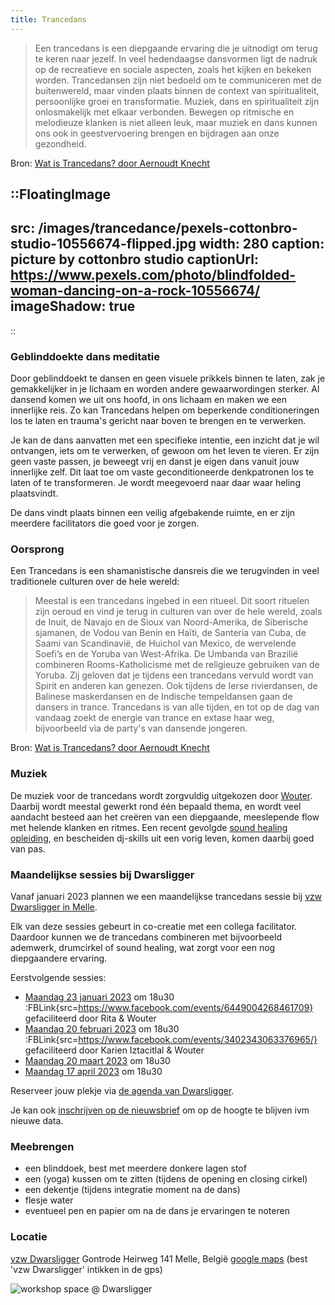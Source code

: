 ```yaml
---
title: Trancedans
---
```


> Een trancedans is een diepgaande ervaring die je uitnodigt om terug te keren naar jezelf. In veel hedendaagse dansvormen ligt de nadruk op de recreatieve en sociale aspecten, zoals het kijken en bekeken worden.
Trancedansen zijn niet bedoeld om te communiceren met de buitenwereld, maar vinden plaats binnen de context van spiritualiteit, persoonlijke groei en transformatie. Muziek, dans en spiritualiteit zijn onlosmakelijk met elkaar verbonden.
Bewegen op ritmische en melodieuze klanken is niet alleen leuk, maar muziek en dans kunnen ons ook in geestvervoering brengen en bijdragen aan onze gezondheid.

Bron: [Wat is Trancedans? door Aernoudt Knecht](https://www.trancedans.net/trancedans-en-muziek/index.html)

::FloatingImage
---
src: /images/trancedance/pexels-cottonbro-studio-10556674-flipped.jpg
width: 280
caption: picture by cottonbro studio
captionUrl: https://www.pexels.com/photo/blindfolded-woman-dancing-on-a-rock-10556674/
imageShadow: true
---
::

### Geblinddoekte dans meditatie

Door geblinddoekt te dansen en geen visuele prikkels binnen te laten, zak je gemakkelijker in je lichaam en worden andere gewaarwordingen sterker.
Al dansend komen we uit ons hoofd, in ons lichaam en maken we een innerlijke reis. 
Zo kan Trancedans helpen om beperkende conditioneringen los te laten en trauma's gericht naar boven te brengen en te verwerken. 

Je kan de dans aanvatten met een specifieke intentie, een inzicht dat je wil ontvangen, iets om te verwerken, of gewoon om het leven te vieren.
Er zijn geen vaste passen, je beweegt vrij en danst je eigen dans vanuit jouw innerlijke zelf. 
Dit laat toe om vaste geconditioneerde denkpatronen los te laten of te transformeren.
Je wordt meegevoerd naar daar waar heling plaatsvindt. 

De dans vindt plaats binnen een veilig afgebakende ruimte, en er zijn meerdere facilitators die goed voor je zorgen.

### Oorsprong

Een Trancedans is een shamanistische dansreis die we terugvinden in veel traditionele culturen over de hele wereld:
> Meestal is een trancedans ingebed in een ritueel. Dit soort rituelen zijn oeroud en vind je terug in culturen van over de hele wereld, zoals de Inuit, de Navajo en de Sioux van Noord-Amerika, de Siberische sjamanen, de Vodou van Benin en Haïti, de Santeria van Cuba, de Saami van Scandinavië, de Huichol van Mexico, de wervelende Soefi’s en de Yoruba van West-Afrika. De Umbanda van Brazilië combineren Rooms-Katholicisme met de religieuze gebruiken van de Yoruba. Zij geloven dat je tijdens een trancedans vervuld wordt van Spirit en anderen kan genezen. 
Ook tijdens de Ierse rivierdansen, de Balinese maskerdansen en de Indische tempeldansen gaan de dansers in trance. Trancedans is van alle tijden, en tot op de dag van vandaag zoekt de energie van trance en extase haar weg, bijvoorbeeld via de party's van dansende jongeren.

Bron: [Wat is Trancedans? door Aernoudt Knecht](https://www.trancedans.net/trancedans-en-muziek/index.html)

### Muziek

De muziek voor de trancedans wordt zorgvuldig uitgekozen door [Wouter](/about). Daarbij wordt meestal gewerkt rond één bepaald thema, en wordt veel aandacht besteed aan het creëren van een diepgaande, meeslepende flow met helende klanken en ritmes.
Een recent gevolgde [sound healing opleiding](https://www.akasharetreatcenter.com/soundhealing-training), en bescheiden dj-skills uit een vorig leven, komen daarbij goed van pas.

### Maandelijkse sessies bij Dwarsligger

Vanaf januari 2023 plannen we een maandelijkse trancedans sessie bij [vzw Dwarsligger in Melle](https://www.dwarsligger33.com/).

Elk van deze sessies gebeurt in co-creatie met een collega facilitator.
Daardoor kunnen we de trancedans combineren met bijvoorbeeld ademwerk, drumcirkel of sound healing, wat zorgt voor een nog diepgaandere ervaring.

Eerstvolgende sessies:

 * [Maandag 23 januari 2023](https://www.dwarsligger33.com/event-details/trancedans) om 18u30 :FBLink{src=https://www.facebook.com/events/6449004268461709}
 gefaciliteerd door Rita & Wouter
 * [Maandag 20 februari 2023](https://www.dwarsligger33.com/event-details/trancedans-2) om 18u30 :FBLink{src=https://www.facebook.com/events/3402343063376965/}
 gefaciliteerd door Karien Iztacitlal & Wouter
 * [Maandag 20 maart 2023](https://www.dwarsligger33.com/event-details/trancedans-3) om 18u30
 * [Maandag 17 april 2023](https://www.dwarsligger33.com/event-details/trancedans-4) om 18u30

Reserveer jouw plekje via [de agenda van Dwarsligger](https://www.dwarsligger33.com/agenda).

Je kan ook [inschrijven op de nieuwsbrief](/newsletter) om op de hoogte te blijven ivm nieuwe data.

### Meebrengen
* een blinddoek, best met meerdere donkere lagen stof
* een (yoga) kussen om te zitten (tijdens de opening en closing cirkel)
* een dekentje (tijdens integratie moment na de dans)
* flesje water
* eventueel pen en papier om na de dans je ervaringen te noteren

### Locatie
[vzw Dwarsligger](https://www.dwarsligger33.com/)
Gontrode Heirweg 141
Melle, België
[google maps](https://goo.gl/maps/MnNE7r2AvZPsRXsK9)
(best 'vzw Dwarsligger' intikken in de gps)

![workshop space @ Dwarsligger](/images/trancedance/dwarsligger.jpg)